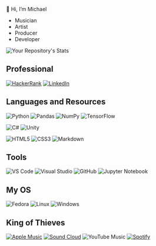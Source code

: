 👋 Hi, I’m Michael

- Musician
- Artist
- Producer
- Developer

![Your Repository's Stats](https://github-readme-stats.vercel.app/api/top-langs/?username=wanderlustmagi&theme=white-blue)
## Professional
[![HackerRank](https://img.shields.io/badge/-Hackerrank-2EC866?style=for-the-badge&logo=HackerRank&logoColor=white)](https://www.hackerrank.com/giddens_michael)
[![LinkedIn](https://img.shields.io/badge/linkedin-%230077B5.svg?style=for-the-badge&logo=linkedin&logoColor=white)](https://www.linkedin.com/in/michael-giddens-33500b173/)

## Languages and Resources
![Python](https://img.shields.io/badge/-Python-black?style=for-the-badge&logo=Python)
![Pandas](https://img.shields.io/badge/pandas-%23150458.svg?style=for-the-badge&logo=pandas&logoColor=white)
![NumPy](https://img.shields.io/badge/numpy-%23013243.svg?style=for-the-badge&logo=numpy&logoColor=white)
![TensorFlow](https://img.shields.io/badge/TensorFlow-%23FF6F00.svg?style=for-the-badge&logo=TensorFlow&logoColor=white)

![C#](https://img.shields.io/badge/c%23-%23239120.svg?style=for-the-badge&logo=c-sharp&logoColor=white)
![Unity](https://img.shields.io/badge/unity-%23000000.svg?style=for-the-badge&logo=unity&logoColor=white)

![HTML5](https://img.shields.io/badge/-HTML5-E34F26?style=for-the-badge&logo=html5&logoColor=white)
![CSS3](https://img.shields.io/badge/-CSS3-1572B6?style=for-the-badge&logo=css3)
![Markdown](https://img.shields.io/badge/markdown-%23000000.svg?style=for-the-badge&logo=markdown&logoColor=white)
## Tools
![VS Code](https://img.shields.io/badge/-VS%20Code-007ACC?style=for-the-badge&logo=visual-studio-code)
![Visual Studio](https://img.shields.io/badge/Visual%20Studio-5C2D91.svg?style=for-the-badge&logo=visual-studio&logoColor=white)
![GitHub](https://img.shields.io/badge/-GitHub-181717?style=for-the-badge&logo=github)
![Jupyter Notebook](https://img.shields.io/badge/jupyter-%23FA0F00.svg?style=for-the-badge&logo=jupyter&logoColor=white)
## My OS
![Fedora](https://img.shields.io/badge/Fedora-294172?style=for-the-badge&logo=fedora&logoColor=white)
![Linux](https://img.shields.io/badge/-Linux-FCC624?logo=Linux&style=for-the-badge&logoColor=black)
![Windows](https://img.shields.io/badge/-Windows-black?logo=Windows&style=for-the-badge&logoColor=white)


## King of Thieves
[![Apple Music](https://img.shields.io/badge/Apple_Music-9933CC?style=for-the-badge&logo=apple-music&logoColor=white)](https://music.apple.com/us/artist/ozyman-king-of-thieves/1591468064)
[![Sound Cloud](https://img.shields.io/badge/sound%20cloud-FF5500?style=for-the-badge&logo=soundcloud&logoColor=white)](https://soundcloud.com/user-668654002)
![YouTube Music](https://img.shields.io/badge/YouTube_Music-FF0000?style=for-the-badge&logo=youtube-music&logoColor=white)
[![Spotify](https://img.shields.io/badge/Spotify-1ED760?style=for-the-badge&logo=spotify&logoColor=white)](https://open.spotify.com/artist/2vVrogavQY3sckl3WauCkQ?si=u1qpmk_VSZqubWR4r-rRew)

